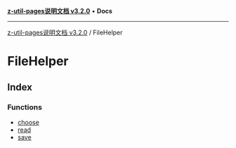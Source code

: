 [**z-util-pages说明文档 v3.2.0**](../../README.md) • **Docs**

***

[z-util-pages说明文档 v3.2.0](../../globals.md) / FileHelper

# FileHelper

## Index

### Functions

- [choose](functions/choose.md)
- [read](functions/read.md)
- [save](functions/save.md)
